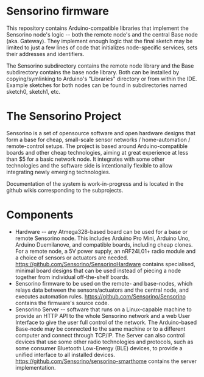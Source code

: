 Sensorino firmware
==================

This repository contains Arduino-compatible libraries that implement the Sensorino node's logic -- both the remote node's and the central Base node (aka. Gateway).  They implement enough logic that the final sketch may be limited to just a few lines of code that initializes node-specific services, sets their addresses and identifiers.

The Sensorino subdirectory contains the remote node library and the Base subdirectory contains the base node library.  Both can be installed by copying/symlinking to Arduino's "Libraries" directory or from within the IDE.  Example sketches for both nodes can be found in subdirectories named sketch0, sketch1, etc.

The Sensorino Project
=====================

Sensorino is a set of opensource software and open hardware designs that form a base for cheap, small-scale sensor networks / home-automation / remote-control setups.  The project is based around Arduino-compatible boards and other cheap technologies, aiming at great experience at less than $5 for a basic network node.  It integrates with some other technologies and the software side is intentionally flexible to allow integrating newly emerging technologies.

Documentation of the system is work-in-progress and is located in the github wikis corresponding to the subprojects.

Components
==========

* Hardware -- any Atmega328-based board can be used for a base or remote Sensorino node.  This includes Arduino Pro Mini, Arduino Uno, Arduino Duemilanove, and compatible boards, including cheap clones.  For a remote node, a 5V power supply, an nRF24L01+ radio module and a choice of sensors or actuators are needed.  https://github.com/Sensorino/SensorinoHardware contains specialised, minimal board designs that can be used instead of piecing a node together from individual off-the-shelf boards.
* Sensorino firmware to be used on the remote- and base-nodes, which relays data between the sensors/actuators and the central node, and executes automation rules.  https://github.com/Sensorino/Sensorino contains the firmware's source code.
* Sensorino Server -- software that runs on a Linux-capable machine to provide an HTTP API to the whole Sensorino network and a web User Interface to give the user full control of the network.  The Arduino-based Base-node may be connected to the same machine or to a different computer and connect through TCP/IP.  The Server can also control devices that use some other radio technologies and protocols, such as some consumer Bluetooth Low-Energy (BLE) devices, to provide a unified interface to all installed devices.  https://github.com/Sensorino/sensorino-smarthome contains the server implementation.
